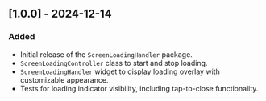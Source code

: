 ## [1.0.0] - 2024-12-14
### Added
- Initial release of the `ScreenLoadingHandler` package.
- `ScreenLoadingController` class to start and stop loading.
- `ScreenLoadingHandler` widget to display loading overlay with customizable appearance.
- Tests for loading indicator visibility, including tap-to-close functionality.
